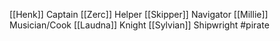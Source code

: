 [[Henk]] Captain
[[Zerc]] Helper
[[Skipper]] Navigator
[[Millie]] Musician/Cook
[[Laudna]] Knight
[[Sylvian]] Shipwright
#pirate